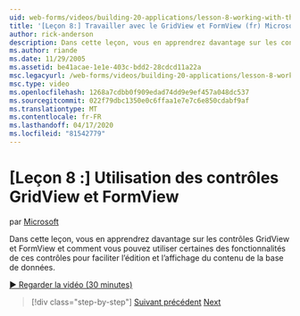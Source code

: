 ```yaml
---
uid: web-forms/videos/building-20-applications/lesson-8-working-with-the-gridview-and-formview
title: '[Leçon 8:] Travailler avec le GridView et FormView (fr) Microsoft Docs'
author: rick-anderson
description: Dans cette leçon, vous en apprendrez davantage sur les contrôles GridView et FormView et comment vous pouvez utiliser certaines des fonctionnalités de ces contrôles pour faire l’édition et le déplacement ...
ms.author: riande
ms.date: 11/29/2005
ms.assetid: be41acae-1e1e-403c-bdd2-28cdcd11a22a
msc.legacyurl: /web-forms/videos/building-20-applications/lesson-8-working-with-the-gridview-and-formview
msc.type: video
ms.openlocfilehash: 1268a7cdbb0f909edad74dd9e9ef457a048dc537
ms.sourcegitcommit: 022f79dbc1350e0c6ffaa1e7e7c6e850cdabf9af
ms.translationtype: MT
ms.contentlocale: fr-FR
ms.lasthandoff: 04/17/2020
ms.locfileid: "81542779"
---
```

# <a name="lesson-8-working-with-the-gridview-and-formview"></a>[Leçon 8 :] Utilisation des contrôles GridView et FormView

par [Microsoft](https://github.com/microsoft)

Dans cette leçon, vous en apprendrez davantage sur les contrôles GridView et FormView et comment vous pouvez utiliser certaines des fonctionnalités de ces contrôles pour faciliter l’édition et l’affichage du contenu de la base de données.

[&#9654; Regarder la vidéo (30 minutes)](https://channel9.msdn.com/Blogs/ASP-NET-Site-Videos/lesson-8-working-with-the-gridview-and-formview)

> [!div class="step-by-step"]
> [Suivant précédent](lesson-7-databinding-to-user-interface-controls.md)
> [Next](watch-aspnet-development-in-action.md)
